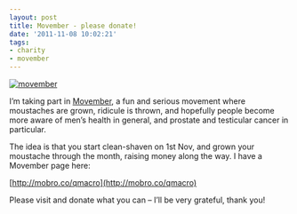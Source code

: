 ```yaml
---
layout: post
title: Movember - please donate!
date: '2011-11-08 10:02:21'
tags:
- charity
- movember
---
```



[![](/wp-content/uploads/2011/11/movember-179x300.jpg "movember")](/wp-content/uploads/2011/11/movember.jpg)

I’m taking part in [Movember](http://uk.movember.com/), a fun and serious movement where moustaches are grown, ridicule is thrown, and hopefully people become more aware of men’s health in general, and prostate and testicular cancer in particular.

[](/wp-content/uploads/2011/11/movember.jpg)

The idea is that you start clean-shaven on 1st Nov, and grown your moustache through the month, raising money along the way. I have a Movember page here:

[http://mobro.co/qmacro](http://mobro.co/qmacro)

Please visit and donate what you can – I’ll be very grateful, thank you!

 


